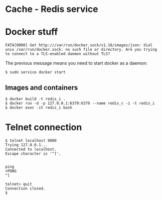 # Cache - Redis service

# Docker stuff

```
FATA[0000] Get http:///var/run/docker.sock/v1.18/images/json: dial unix /var/run/docker.sock: no such file or directory. Are you trying to connect to a TLS-enabled daemon without TLS?
```
The previous message means you need to start docker as a daemon:
```
$ sudo service docker start
```

## Images and containers

```
$ docker build -t redis_i .
$ docker run -d -p 127.0.0.1:6379:6379 --name redis_c -i -t redis_i
$ docker exec -it redis_i bash
```

# Telnet connection

```
$ telnet localhost 9000
Trying 127.0.0.1...
Connected to localhost.
Escape character is '^]'.


ping
+PONG
^]

telnet> quit
Connection closed.
$
```
